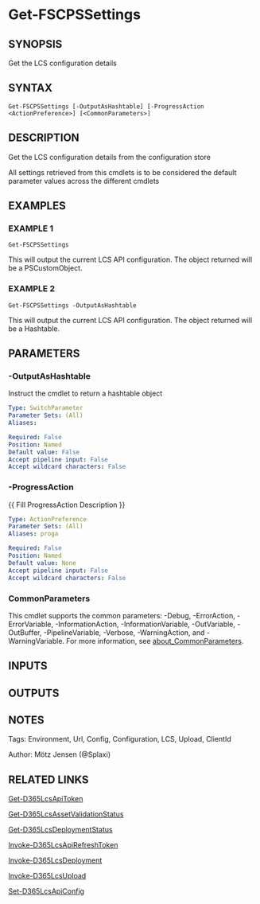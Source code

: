 ﻿---
external help file: fscps.tools-help.xml
Module Name: fscps.tools
online version:
schema: 2.0.0
---

# Get-FSCPSSettings

## SYNOPSIS
Get the LCS configuration details

## SYNTAX

```
Get-FSCPSSettings [-OutputAsHashtable] [-ProgressAction <ActionPreference>] [<CommonParameters>]
```

## DESCRIPTION
Get the LCS configuration details from the configuration store

All settings retrieved from this cmdlets is to be considered the default parameter values across the different cmdlets

## EXAMPLES

### EXAMPLE 1
```
Get-FSCPSSettings
```

This will output the current LCS API configuration.
The object returned will be a PSCustomObject.

### EXAMPLE 2
```
Get-FSCPSSettings -OutputAsHashtable
```

This will output the current LCS API configuration.
The object returned will be a Hashtable.

## PARAMETERS

### -OutputAsHashtable
Instruct the cmdlet to return a hashtable object

```yaml
Type: SwitchParameter
Parameter Sets: (All)
Aliases:

Required: False
Position: Named
Default value: False
Accept pipeline input: False
Accept wildcard characters: False
```

### -ProgressAction
{{ Fill ProgressAction Description }}

```yaml
Type: ActionPreference
Parameter Sets: (All)
Aliases: proga

Required: False
Position: Named
Default value: None
Accept pipeline input: False
Accept wildcard characters: False
```

### CommonParameters
This cmdlet supports the common parameters: -Debug, -ErrorAction, -ErrorVariable, -InformationAction, -InformationVariable, -OutVariable, -OutBuffer, -PipelineVariable, -Verbose, -WarningAction, and -WarningVariable. For more information, see [about_CommonParameters](http://go.microsoft.com/fwlink/?LinkID=113216).

## INPUTS

## OUTPUTS

## NOTES
Tags: Environment, Url, Config, Configuration, LCS, Upload, ClientId

Author: Mötz Jensen (@Splaxi)

## RELATED LINKS

[Get-D365LcsApiToken]()

[Get-D365LcsAssetValidationStatus]()

[Get-D365LcsDeploymentStatus]()

[Invoke-D365LcsApiRefreshToken]()

[Invoke-D365LcsDeployment]()

[Invoke-D365LcsUpload]()

[Set-D365LcsApiConfig]()


